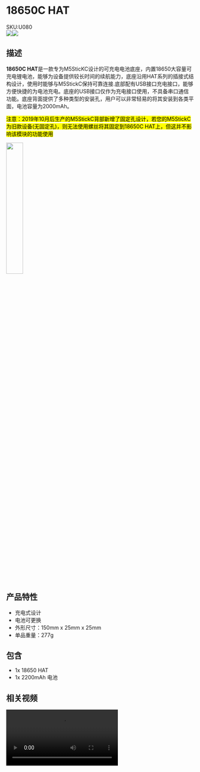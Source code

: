 # 18650C HAT

<div class="badge badge-pill badge-primary product_sku_tag">SKU:U080</div>

<div class="product_pic"><img src="assets\img\product_pics\hat\18650C_hat\18650C_01.webp"><img src="assets\img\product_pics\hat\18650C_hat\18650C_02.webp"></div>

## 描述

**18650C HAT**是一款专为M5SticKC设计的可充电电池底座，内置18650大容量可充电锂电池，能够为设备提供较长时间的续航能力，底座沿用HAT系列的插接式结构设计，使用时能够与M5StickC保持可靠连接.底部配有USB接口充电接口，能够方便快捷的为电池充电。底座的USB接口仅作为充电接口使用，不具备串口通信功能。底座背面提供了多种类型的安装孔，用户可以非常轻易的将其安装到各类平面，电池容量为2000mAh。

<mark>注意：2019年10月后生产的M5StickC背部新增了固定孔设计，若您的M5StickC为旧款设备(无固定孔)，则无法使用螺丝将其固定到18650C HAT上，但这并不影响该模块的功能使用</mark>

<img src="assets\img\product_pics\hat\18650C_hat\18650C_04.webp" width="30%">


## 产品特性

- 充电式设计
- 电池可更换
- 外形尺寸：150mm x 25mm x 25mm
- 单品重量：277g

## 包含

- 1x 18650 HAT
- 1x 2200mAh 电池

## 相关视频

<video class="video_size" controls>
    <source src="https://m5stack.oss-cn-shenzhen.aliyuncs.com/video/Product_example_video/HAT/18650C_HAT.mp4" type="video/mp4">
</video>

<script>

   var purchase_link = 'https://m5stack.com/products/m5stickc-18650';


   anchor_search(purchase_link);
   scrollFunc();

</script>